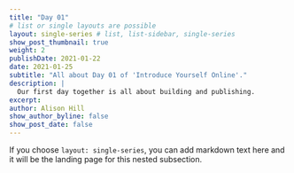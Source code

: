 ```yaml
---
title: "Day 01"
# list or single layouts are possible
layout: single-series # list, list-sidebar, single-series
show_post_thumbnail: true
weight: 2
publishDate: 2021-01-22
date: 2021-01-25
subtitle: "All about Day 01 of 'Introduce Yourself Online'."
description: |
  Our first day together is all about building and publishing.
excerpt: 
author: Alison Hill
show_author_byline: false
show_post_date: false
---
```


If you choose `layout: single-series`, you can add markdown text here and it will be the landing page for this nested subsection.